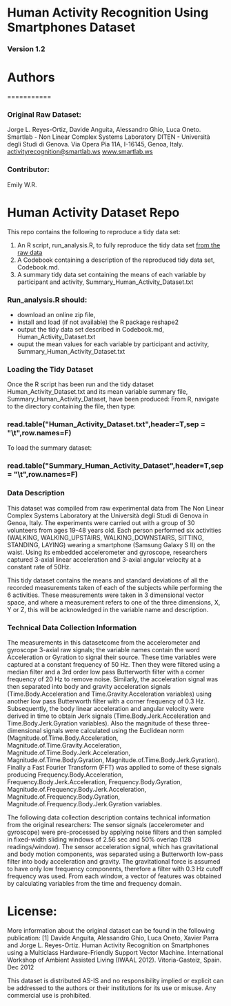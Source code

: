 Human Activity Recognition Using Smartphones Dataset
===========
### Version 1.2

# Authors
===========
### Original Raw Dataset:
Jorge L. Reyes-Ortiz, Davide Anguita, Alessandro Ghio, Luca Oneto.
Smartlab - Non Linear Complex Systems Laboratory
DITEN - Università degli Studi di Genova.
Via Opera Pia 11A, I-16145, Genoa, Italy.
activityrecognition@smartlab.ws
www.smartlab.ws

### Contributor: 
Emily W.R.



Human Activity Dataset Repo
===========
This repo contains the following to reproduce a tidy data set:
 1. An R script, run_analysis.R, to fully reproduce the tidy data set [from the raw data](https://d396qusza40orc.cloudfront.net/getdata%2Fprojectfiles%2FUCI%20HAR%20Dataset.zip)
 2. A Codebook containing a description of the reproduced tidy data set, Codebook.md.
 3. A summary tidy data set containing the means of each variable by participant and activity, Summary_Human_Activity_Dataset.txt

### Run_analysis.R should:
 * download an online zip file, 
 * install and load (if not available) the R package reshape2
 * output the tidy data set described in Codebook.md, Human_Activity_Dataset.txt
 * ouput the mean values for each variable by participant and activity, Summary_Human_Activity_Dataset.txt

### Loading the Tidy Dataset

Once the R script has been run and the tidy dataset Human_Activity_Dataset.txt
and its mean variable summary file, Summary_Human_Activity_Dataset, have been produced:
From R, navigate to the directory containing the file, then type:
### read.table("Human_Activity_Dataset.txt",header=T,sep = "\t",row.names=F)

To load the summary dataset:
### read.table("Summary_Human_Activity_Dataset",header=T,sep = "\t",row.names=F) 

### Data Description 

This dataset was compiled from raw experimental data from 
  The Non Linear Complex Systems Laboratory at the Università degli 
  Studi di Genova in Genoa, Italy. The experiments were carried out 
  with a group of 30 volunteers from ages 19-48 years old. Each person 
  performed six activities (WALKING, WALKING_UPSTAIRS, 
  WALKING_DOWNSTAIRS, SITTING, STANDING, LAYING) wearing a smartphone 
  (Samsung Galaxy S II) on the waist. Using its embedded accelerometer 
  and gyroscope, researchers captured 3-axial linear acceleration and 
  3-axial angular velocity at a constant rate of 50Hz. 

This tidy dataset contains the means and standard deviations of 
  all the recorded measurements taken of each of the subjects while 
  performing the 6 activities. These measurements were taken in 3 
  dimensional vector space, and where a measurement refers to one of the 
  three dimensions, X, Y or Z, this will be acknowledged in the variable
  name and description.  

### Technical Data Collection Information 

The measurements in this datasetcome from the accelerometer and 
  gyroscope 3-axial raw signals; the variable names contain the word 
  Acceleration or Gyration to signal their source. These time variables 
  were captured at a constant frequency of 50 Hz. Then they were 
  filtered using a median filter and a 3rd order low pass Butterworth 
  filter with a corner frequency of 20 Hz to remove noise. Similarly, 
  the acceleration signal was then separated into body and gravity 
  acceleration signals (Time.Body.Acceleration and 
  Time.Gravity.Acceleration variables) using another low pass 
  Butterworth filter with a corner frequency of 0.3 Hz.  Subsequently, 
  the body linear acceleration and angular velocity were derived in 
  time to obtain Jerk signals (Time.Body.Jerk.Acceleration and 
  Time.Body.Jerk.Gyration variables). Also the magnitude of these 
  three-dimensional signals were calculated using the Euclidean norm 
  (Magnitude.of.Time.Body.Acceleration, 
  Magnitude.of.Time.Gravity.Acceleration,
  Magnitude.of.Time.Body.Jerk.Acceleration,
  Magnitude.of.Time.Body.Gyration,
  Magnitude.of.Time.Body.Jerk.Gyration).  Finally a Fast Fourier 
  Transform (FFT) was applied to some of these signals producing 
  Frequency.Body.Acceleration, Frequency.Body.Jerk.Acceleration,
  Frequency.Body.Gyration, 
  Magnitude.of.Frequency.Body.Jerk.Acceleration, 
  Magnitude.of.Frequency.Body.Gyration,
  Magnitude.of.Frequency.Body.Jerk.Gyration variables. 

The following data collection description contains technical 
  information from the original researchers: 
 The sensor signals 
  (accelerometer and gyroscope) were pre-processed by applying noise 
  filters and then sampled in fixed-width sliding windows of 2.56 sec 
  and 50% overlap (128 readings/window). The sensor acceleration signal, 
  which has gravitational and body motion components, was separated 
  using a Butterworth low-pass filter into body acceleration and 
  gravity. The gravitational force is assumed to have only low 
  frequency components, therefore a filter with 0.3 Hz cutoff 
  frequency was used. From each window, a vector of features was 
  obtained by calculating variables from the time and frequency 
  domain. 

License: 
=========== 
More information about the original dataset can be found in the 
  following publication: 
[1] Davide Anguita, Alessandro Ghio, Luca Oneto, Xavier Parra and
  Jorge L. Reyes-Ortiz. Human Activity Recognition on Smartphones using
  a Multiclass Hardware-Friendly Support Vector Machine. International 
  Workshop of Ambient Assisted Living (IWAAL 2012). Vitoria-Gasteiz, 
  Spain. Dec 2012 

This dataset is distributed AS-IS and no responsibility implied or 
  explicit can be addressed to the authors or their institutions for 
  its use or misuse. Any commercial use is prohibited. 
